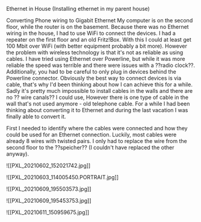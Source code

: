 Ethernet in House (Installing ethernet in my parent house)

Converting Phone wiring to Gigabit Ethernet
My computer is on the second floor, while the router is on the basement. Because there was no Ethernet wiring in the house, I had to use WiFi to connect the devices. I had a repeater on the first floor and an old Fritz!Box. With this I could at least get 100 Mbit over WiFi (with better equipment probably a bit more). However the problem with wireless technology is that it's not as reliable as using cables. I have tried using Ethernet over Powerline, but while it was more reliable the speed was terrible and there were issues with a ??radio clock??. Additionally, you had to be careful to only plug in devices behind the Powerline connector.
Obviously the best way to connect devices is via cable, that's why I'd been thinking about how I can achieve this for a while. Sadly it's pretty much impossible to install cables in the walls and there are no  ?? wire canals?? I could use, However there is one type of cable in the wall that's not used anymore - old telephone cable. For a while I had been thinking about converting it to Ethernet and during the last vacation I was finally able to convert it.

First I needed to identify where the cables were connected and how they could be used for an Ethernet connection. Luckily, most cables were already 8 wires with twisted pairs. I only had to replace the wire from the second floor to the ??speicher?? (I couldn't have replaced the other anyway). 



![[PXL_20210602_152021742.jpg]]





![[PXL_20210603_114005450.PORTRAIT.jpg]]



![[PXL_20210609_195503573.jpg]]

![[PXL_20210609_195453753.jpg]]




![[PXL_20210611_150959675.jpg]]


